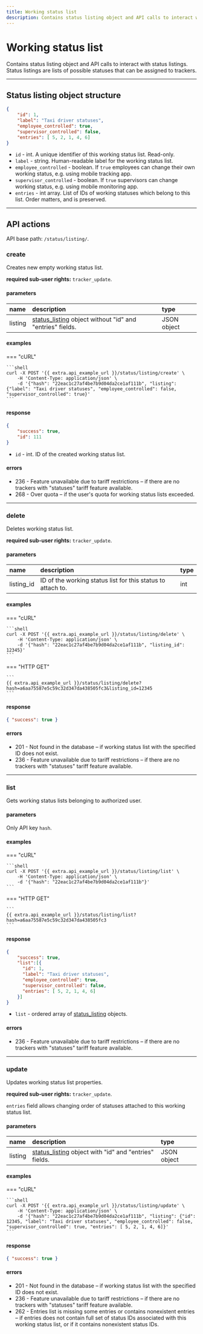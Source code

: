 ```yaml
---
title: Working status list
description: Contains status listing object and API calls to interact with working status list.
---
```


# Working status list

Contains status listing object and API calls to interact with status listings. Status listings are lists of possible 
statuses that can be assigned to trackers.

***

## Status listing object structure

```json
{
    "id": 1,
    "label": "Taxi driver statuses",
    "employee_controlled": true,
    "supervisor_controlled": false,
    "entries": [ 5, 2, 1, 4, 6]
}
```

* `id` - int. A unique identifier of this working status list. Read-only.
* `label` - string. Human-readable label for the working status list.
* `employee_controlled` - boolean. If `true` employees can change their own working status, e.g. using mobile tracking app.
* `supervisor_controlled` - boolean. If `true` supervisors can change working status, e.g. using mobile monitoring app.
* `entries` - int array. List of IDs of working statuses which belong to this list. Order matters, and is preserved.

***

## API actions

API base path: `/status/listing/`.

### create

Creates new empty working status list.

**required sub-user rights:** `tracker_update`.

#### parameters

| name    | description                                                                                                               | type        |
|:--------|:--------------------------------------------------------------------------------------------------------------------------|:------------|
| listing | [status_listing](../../status/listing/index.md#status-listing-object-structure) object without "id" and "entries" fields. | JSON object |

#### examples

=== "cURL"

    ```shell
    curl -X POST '{{ extra.api_example_url }}/status/listing/create' \
        -H 'Content-Type: application/json' \
        -d '{"hash": "22eac1c27af4be7b9d04da2ce1af111b", "listing": {"label": "Taxi driver statuses", "employee_controlled": false, "supervisor_controlled": true}'
    ```

#### response

```json
{
    "success": true,
    "id": 111
}
```

* `id` - int. ID of the created working status list.

#### errors

* 236 - Feature unavailable due to tariff restrictions – if there are no trackers with "statuses" tariff feature 
available.
* 268 - Over quota – if the user's quota for working status lists exceeded.

***

### delete

Deletes working status list.

**required sub-user rights:** `tracker_update`.

#### parameters

| name       | description                                                 | type |
|:-----------|:------------------------------------------------------------|:-----|
| listing_id | ID of the working status list for this status to attach to. | int  |

#### examples

=== "cURL"

    ```shell
    curl -X POST '{{ extra.api_example_url }}/status/listing/delete' \
        -H 'Content-Type: application/json' \
        -d '{"hash": "22eac1c27af4be7b9d04da2ce1af111b", "listing_id": 12345}'
    ```

=== "HTTP GET"

    ```
    {{ extra.api_example_url }}/status/listing/delete?hash=a6aa75587e5c59c32d347da438505fc3&listing_id=12345
    ```

#### response

```json
{ "success": true }
```

#### errors

* 201 - Not found in the database – if working status list with the specified ID does not exist.
* 236 - Feature unavailable due to tariff restrictions – if there are no trackers with "statuses" tariff feature 
available.

***

### list

Gets working status lists belonging to authorized user.

#### parameters

Only API key `hash`.

#### examples

=== "cURL"

    ```shell
    curl -X POST '{{ extra.api_example_url }}/status/listing/list' \
        -H 'Content-Type: application/json' \
        -d '{"hash": "22eac1c27af4be7b9d04da2ce1af111b"}'
    ```

=== "HTTP GET"

    ```
    {{ extra.api_example_url }}/status/listing/list?hash=a6aa75587e5c59c32d347da438505fc3
    ```

#### response

```json
{
    "success": true,
    "list":[{
      "id": 1,
      "label": "Taxi driver statuses",
      "employee_controlled": true,
      "supervisor_controlled": false,
      "entries": [ 5, 2, 1, 4, 6]
    }]
}
```

* `list` - ordered array of [status_listing](../../status/listing/index.md#status-listing-object-structure) objects.

#### errors

* 236 - Feature unavailable due to tariff restrictions – if there are no trackers with "statuses" tariff feature 
available.

***

### update

Updates working status list properties.

**required sub-user rights:** `tracker_update`.

`entries` field allows changing order of statuses attached to this working status list.

#### parameters

| name    | description                                                                                                            | type        |
|:--------|:-----------------------------------------------------------------------------------------------------------------------|:------------|
| listing | [status_listing](../../status/listing/index.md#status-listing-object-structure) object with "id" and "entries" fields. | JSON object |

#### examples

=== "cURL"

    ```shell
    curl -X POST '{{ extra.api_example_url }}/status/listing/update' \
        -H 'Content-Type: application/json' \
        -d '{"hash": "22eac1c27af4be7b9d04da2ce1af111b", "listing": {"id": 12345, "label": "Taxi driver statuses", "employee_controlled": false, "supervisor_controlled": true, "entries": [ 5, 2, 1, 4, 6]}'
    ```

#### response

```json
{ "success": true }
```

#### errors

* 201 - Not found in the database – if working status list with the specified ID does not exist.
* 236 - Feature unavailable due to tariff restrictions – if there are no trackers with "statuses" tariff feature
 available.
* 262 - Entries list is missing some entries or contains nonexistent entries – if entries does not contain full set of
 status IDs associated with this working status list, or if it contains nonexistent status IDs.
